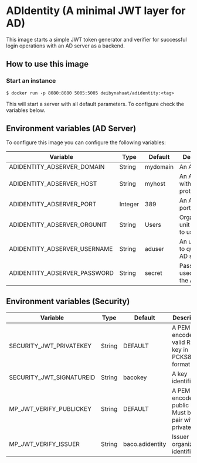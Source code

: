# ADIdentity (A minimal JWT layer for AD)

This image starts a simple JWT token generator and verifier for successful login operations with an AD server as a backend.

## How to use this image

### Start an instance

```
$ docker run -p 8080:8080 5005:5005 deibynahuat/adidentity:<tag>
```
This will start a server with all default parameters. To configure check the variables below.

## Environment variables (AD Server)

To configure this image you can configure the following variables:

| Variable | Type | Default | Description |
| -------- | ---- | ------- | ----------- |
| ADIDENTITY_ADSERVER_DOMAIN | String | mydomain | An AD domain |
| ADIDENTITY_ADSERVER_HOST | String | myhost | An AD server without protocol |
| ADIDENTITY_ADSERVER_PORT | Integer | 389 | An AD server port |
| ADIDENTITY_ADSERVER_ORGUNIT | String | Users | Organizational unit assigned to users |
| ADIDENTITY_ADSERVER_USERNAME | String | aduser | An user used to query the AD server |
| ADIDENTITY_ADSERVER_PASSWORD | String | secret | Password used to query the AD server |

## Environment variables (Security)

| Variable | Type | Default | Description |
| -------- | ---- | ------- | ----------- |
| SECURITY_JWT_PRIVATEKEY | String | DEFAULT | A PEM encoded valid RSA key in PCKS8 format |
| SECURITY_JWT_SIGNATUREID | String | bacokey | A key identifier |
| MP_JWT_VERIFY_PUBLICKEY | String | DEFAULT | A PEM encoded public key. Must be a pair with the private key |
| MP_JWT_VERIFY_ISSUER | String | baco.adidentity | Issuer organization identifier |

